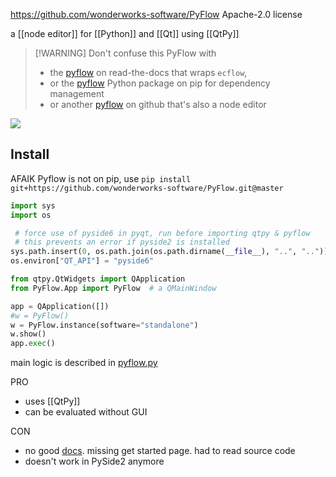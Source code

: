 https://github.com/wonderworks-software/PyFlow
Apache-2.0 license

a [[node editor]] for [[Python]] and [[Qt]] using [[QtPy]]

> [!WARNING] Don't confuse this PyFlow with
> - the [pyflow](https://pyflow-workflow-generator.readthedocs.io/en/latest/content/introduction.html) on read-the-docs that wraps `ecflow`, 
> - or the [pyflow](https://pypi.org/project/pyflow/)  Python package on pip for dependency management
> - or another [pyflow](https://github.com/Bycelium/PyFlow) on github that's also a node editor


![](https://raw.githubusercontent.com/wonderworks-software/PyFlow/master/PyFlow/UI/resources/PyFlow.png)
## Install

AFAIK Pyflow is not on pip, use
`pip install git+https://github.com/wonderworks-software/PyFlow.git@master`

```python
import sys
import os

 # force use of pyside6 in pyqt, run before importing qtpy & pyflow
 # this prevents an error if pyside2 is installed
sys.path.insert(0, os.path.join(os.path.dirname(__file__), "..", ".."))
os.environ["QT_API"] = "pyside6" 

from qtpy.QtWidgets import QApplication
from PyFlow.App import PyFlow  # a QMainWindow

app = QApplication([])
#w = PyFlow()
w = PyFlow.instance(software="standalone")
w.show()
app.exec()
```

main logic is described in [pyflow.py](https://github.com/wonderworks-software/PyFlow/blob/master/pyflow.py)

PRO
- uses [[QtPy]]
- can be evaluated without GUI

CON
- no good [docs](https://wonderworks-software.github.io/PyFlow/). missing get started page. had to read source code
- doesn't work in PySide2 anymore